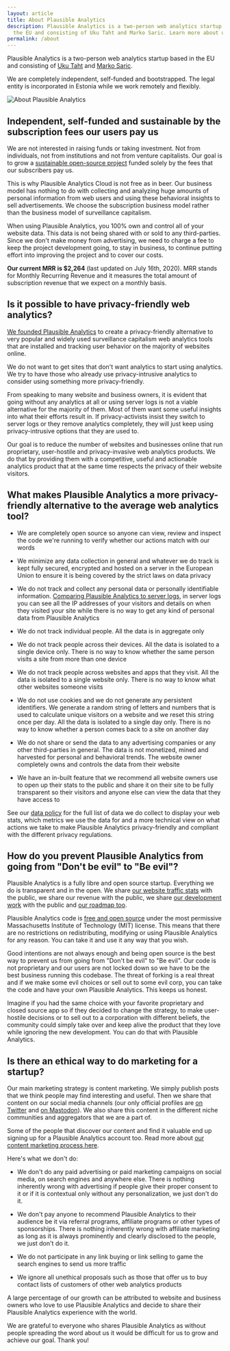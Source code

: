 ```yaml
---
layout: article
title: About Plausible Analytics
description: Plausible Analytics is a two-person web analytics startup based in
  the EU and consisting of Uku Taht and Marko Saric. Learn more about us.
permalink: /about
---
```

Plausible Analytics is a two-person web analytics startup based in the EU and consisting of [Uku Taht](https://twitter.com/ukutaht) and [Marko Saric](https://twitter.com/markosaric). 

We are completely independent, self-funded and bootstrapped. The legal entity is incorporated in Estonia while we work remotely and flexibly.

![About Plausible Analytics](/uploads/google-analytics-alternatives.png "About Plausible Analytics")

## Independent, self-funded and sustainable by the subscription fees our users pay us

We are not interested in raising funds or taking investment. Not from individuals, not from institutions and not from venture capitalists. Our goal is to grow a [sustainable open-source project](https://plausible.io/blog/open-source-funding) funded solely by the fees that our subscribers pay us.

This is why Plausible Analytics Cloud is not free as in beer. Our business model has nothing to do with collecting and analyzing huge amounts of personal information from web users and using these behavioral insights to sell advertisements. We choose the subscription business model rather than the business model of surveillance capitalism.

When using Plausible Analytics, you 100% own and control all of your website data. This data is not being shared with or sold to any third-parties. Since we don't make money from advertising, we need to charge a fee to keep the project development going, to stay in business, to continue putting effort into improving the project and to cover our costs.

**Our current MRR is $2,264** (last updated on July 16th, 2020). MRR stands for Monthly Recurring Revenue and it measures the total amount of subscription revenue that we expect on a monthly basis.

## Is it possible to have privacy-friendly web analytics?

[We founded Plausible Analytics](https://plausible.io/blog/the-analytics-tool-i-want) to create a privacy-friendly alternative to very popular and widely used surveillance capitalism web analytics tools that are installed and tracking user behavior on the majority of websites online.

We do not want to get sites that don't want analytics to start using analytics. We try to have those who already use privacy-intrusive analytics to consider using something more privacy-friendly. 

From speaking to many website and business owners, it is evident that going without any analytics at all or using server logs is not a viable alternative for the majority of them. Most of them want some useful insights into what their efforts result in. If privacy-activists insist they switch to server logs or they remove analytics completely, they will just keep using privacy-intrusive options that they are used to.

Our goal is to reduce the number of websites and businesses online that run proprietary, user-hostile and privacy-invasive web analytics products. We do that by providing them with a competitive, useful and actionable analytics product that at the same time respects the privacy of their website visitors.

## What makes Plausible Analytics a more privacy-friendly alternative to the average web analytics tool?

* We are completely open source so anyone can view, review and inspect the code we're running to verify whether our actions match with our words

* We minimize any data collection in general and whatever we do track is kept fully secured, encrypted and hosted on a server in the European Union to ensure it is being covered by the strict laws on data privacy

* We do not track and collect any personal data or personally identifiable information. [Comparing Plausible Analytics to server logs](https://plausible.io/blog/server-log-analysis), in server logs you can see all the IP addresses of your visitors and details on when they visited your site while there is no way to get any kind of personal data from Plausible Analytics

* We do not track individual people. All the data is in aggregate only

* We do not track people across their devices. All the data is isolated to a single device only. There is no way to know whether the same person visits a site from more than one device

* We do not track people across websites and apps that they visit. All the data is isolated to a single website only. There is no way to know what other websites someone visits

* We do not use cookies and we do not generate any persistent identifiers. We generate a random string of letters and numbers that is used to calculate unique visitors on a website and we reset this string once per day. All the data is isolated to a single day only. There is no way to know whether a person comes back to a site on another day

* We do not share or send the data to any advertising companies or any other third-parties in general. The data is not monetized, mined and harvested for personal and behavioral trends. The website owner completely owns and controls the data from their website

* We have an in-built feature that we recommend all website owners use to open up their stats to the public and share it on their site to be fully transparent so their visitors and anyone else can view the data that they have access to

See our [data policy](https://plausible.io/data-policy) for the full list of data we do collect to display your web stats, which metrics we use the data for and a more technical view on what actions we take to make Plausible Analytics privacy-friendly and compliant with the different privacy regulations.

## How do you prevent Plausible Analytics from going from "Don't be evil" to "Be evil"?

Plausible Analytics is a fully libre and open source startup. Everything we do is transparent and in the open. We share [our website traffic stats](https://plausible.io/plausible.io) with the public, we share our revenue with the public, we share [our development work](https://github.com/plausible/analytics/issues) with the public and [our roadmap too](https://plausible.io/roadmap).

Plausible Analytics code is [free and open source](https://github.com/plausible/analytics/) under the most permissive Massachusetts Institute of Technology (MIT) license. This means that there are no restrictions on redistributing, modifying or using Plausible Analytics for any reason. You can take it and use it any way that you wish.

Good intentions are not always enough and being open source is the best way to prevent us from going from "Don't be evil" to "Be evil". Our code is not proprietary and our users are not locked down so we have to be the best business running this codebase. The threat of forking is a real threat and if we make some evil choices or sell out to some evil corp, you can take the code and have your own Plausible Analytics. This keeps us honest.

Imagine if you had the same choice with your favorite proprietary and closed source app so if they decided to change the strategy, to make user-hostile decisions or to sell out to a corporation with different beliefs, the community could simply take over and keep alive the product that they love while ignoring the new development. You can do that with Plausible Analytics.

## Is there an ethical way to do marketing for a startup?

Our main marketing strategy is content marketing. We simply publish posts that we think people may find interesting and useful. Then we share that content on our social media channels (our only official profiles are [on Twitter](https://twitter.com/plausiblehq) and [on Mastodon](https://fosstodon.org/@plausible)). We also share this content in the different niche communities and aggregators that we are a part of.

Some of the people that discover our content and find it valuable end up signing up for a Plausible Analytics account too. Read more about [our content marketing process here](https://plausible.io/blog/blog-post-changed-my-startup).

Here's what we don't do:

* We don't do any paid advertising or paid marketing campaigns on social media, on search engines and anywhere else. There is nothing inherently wrong with advertising if people give their proper consent to it or if it is contextual only without any personalization, we just don't do it.

* We don't pay anyone to recommend Plausible Analytics to their audience be it via referral programs, affiliate programs or other types of sponsorships. There is nothing inherently wrong with affiliate marketing as long as it is always prominently and clearly disclosed to the people, we just don't do it.

* We do not participate in any link buying or link selling to game the search engines to send us more traffic

* We ignore all unethical proposals such as those that offer us to buy contact lists of customers of other web analytics products

A large percentage of our growth can be attributed to website and business owners who love to use Plausible Analytics and decide to share their Plausible Analytics experience with the world.

We are grateful to everyone who shares Plausible Analytics as without people spreading the word about us it would be difficult for us to grow and achieve our goal. Thank you!